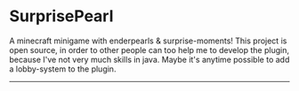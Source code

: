 # SurprisePearl
A minecraft minigame with enderpearls &amp; surprise-moments!
This project is open source, in order to other people can too help me to develop
the plugin, because I've not very much skills in java. Maybe it's anytime possible to
add a lobby-system to the plugin.

---


